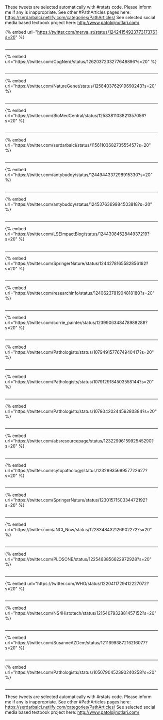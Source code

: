 

These tweets are selected automatically with #rstats code. Please inform me if any is inappropriate.
See other #PathArticles pages here: https://serdarbalci.netlify.com/categories/PathArticles/ 
See selected social media based textbook project here: http://www.patolojinotlari.com/

{% embed url="https://twitter.com/merva_st/status/1242415492377317376?s=20" %}<br>
<br>
<hr>
{% embed url="https://twitter.com/CogNerd/status/1262037233277648896?s=20" %}<br>
<br>
<hr>
{% embed url="https://twitter.com/NatureGenet/status/1258403762919690243?s=20" %}<br>
<br>
<hr>
{% embed url="https://twitter.com/BioMedCentral/status/1258381103821357056?s=20" %}<br>
<br>
<hr>
{% embed url="https://twitter.com/serdarbalci/status/1156110368273555457?s=20" %}<br>
<br>
<hr>
{% embed url="https://twitter.com/antybuddy/status/1244944337298915330?s=20" %}<br>
<br>
<hr>
{% embed url="https://twitter.com/antybuddy/status/1245376369984503818?s=20" %}<br>
<br>
<hr>
{% embed url="https://twitter.com/LSEImpactBlog/status/1244308452844937219?s=20" %}<br>
<br>
<hr>
{% embed url="https://twitter.com/SpringerNature/status/1244278165582856192?s=20" %}<br>
<br>
<hr>
{% embed url="https://twitter.com/researchinfo/status/1240623781904818180?s=20" %}<br>
<br>
<hr>
{% embed url="https://twitter.com/corrie_painter/status/1239906348478988288?s=20" %}<br>
<br>
<hr>
{% embed url="https://twitter.com/Pathologists/status/1079491577674940417?s=20" %}<br>
<br>
<hr>
{% embed url="https://twitter.com/Pathologists/status/1079129184503558144?s=20" %}<br>
<br>
<hr>
{% embed url="https://twitter.com/Pathologists/status/1078042024459280384?s=20" %}<br>
<br>
<hr>
{% embed url="https://twitter.com/absresourcepage/status/1232299615992545290?s=20" %}<br>
<br>
<hr>
{% embed url="https://twitter.com/cytopathology/status/1232893568957722627?s=20" %}<br>
<br>
<hr>
{% embed url="https://twitter.com/SpringerNature/status/1230157150334472192?s=20" %}<br>
<br>
<hr>
{% embed url="https://twitter.com/JNCI_Now/status/1228348432126902272?s=20" %}<br>
<br>
<hr>
{% embed url="https://twitter.com/PLOSONE/status/1225463856622972928?s=20" %}<br>
<br>
<hr>
{% embed url="https://twitter.com/WHO/status/1220411729412227072?s=20" %}<br>
<br>
<hr>
{% embed url="https://twitter.com/NS4Histotech/status/1215407932881457152?s=20" %}<br>
<br>
<hr>
{% embed url="https://twitter.com/SusanneAZDem/status/1211699387216216077?s=20" %}<br>
<br>
<hr>
{% embed url="https://twitter.com/Pathologists/status/1050790452390240258?s=20" %}<br>
<br>
<hr>


These tweets are selected automatically with #rstats code. Please inform me if any is inappropriate.
See other #PathArticles pages here: https://serdarbalci.netlify.com/categories/PathArticles/ 
See selected social media based textbook project here: http://www.patolojinotlari.com/
